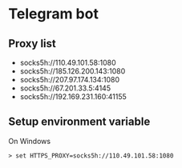 # Telegram bot

## Proxy list

- socks5h://110.49.101.58:1080
- socks5h://185.126.200.143:1080
- socks5h://207.97.174.134:1080
- socks5h://67.201.33.5:4145
- socks5h://192.169.231.160:41155

## Setup environment variable

On Windows

```
> set HTTPS_PROXY=socks5h://110.49.101.58:1080
```
